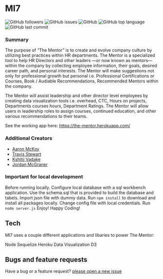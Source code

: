 # MI7

![GitHub followers](https://img.shields.io/github/followers/cl33per?style=social)
![GitHub issues](https://img.shields.io/github/issues/cl33per/MI7)
![GitHub](https://img.shields.io/github/license/cl33per/MI7)
![GitHub top language](https://img.shields.io/github/languages/top/cl33per/MI7)
![GitHub last commit](https://img.shields.io/github/last-commit/cl33per/MI7)

### Summary

The purpose of “The Mentor” is to create and evolve company culture by utilizing best practices within HR departments. The Mentor is a specialized tool to help HR Directors and other leaders —or now known as mentors— within the company by collecting employee information, their goals, desired career path, and personal interests. The Mentor will make suggestions not only for professional growth but personal i.e. Professional Certifications or Courses, Book / Audiable Recommendations, Recommended Mentors within the company. 

The Mentor will assist leadership and other director level employees by creating data visualization tools i.e. overhead, CTC, Hours on projects, Departments courses hours, Department Ratings. The Mentor will allow users in leadership roles to assign courses, continued education, and other various recommendations to their teams. 

See the working app here:  https://the-mentor.herokuapp.com/

### Additional Creators
- [Aaron McKoy](https://github.com/ArMc8234)
- [Travis Stewart](https://github.com/travisstew)
- [Kshitij Vadake](https://github.com/KTJ-46)
- [Jordan McGraner](https://github.com/jlmcgraner)
### Important for local development
  
Before running locally. Configure local database with a sql workbench application. Use the schema.sql that is provided to build the database and tabels. Import json file with dummy data. Run `npm install` to download and install all packages locally. Change config file with local credentials. Run `node server.js` Enjoy! Happy Coding!

## Tech

MI7 uses a couple different applications and libaries to power The Mentor:

Node
Sequelize 
Heroku 
Data Visualization D3

## Bugs and feature requests

Have a bug or a feature request? [please open a new issue](https://github.com/cl33per/MI7/issues/new)
